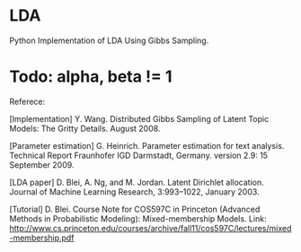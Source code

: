 LDA
===
Python Implementation of LDA Using Gibbs Sampling.

Todo: alpha, beta != 1
===
Referece:

[Implementation] Y. Wang. Distributed Gibbs Sampling of Latent Topic Models: The Gritty Details. August 2008.

[Parameter estimation] G. Heinrich. Parameter estimation for text analysis. Technical Report Fraunhofer IGD Darmstadt, Germany. version 2.9: 15 September 2009.

[LDA paper] D. Blei, A. Ng, and M. Jordan. Latent Dirichlet allocation. Journal of Machine Learning Research, 3:993–1022, January 2003.

[Tutorial] D. Blei. Course Note for COS597C in Princeton (Advanced Methods in Probabilistic Modeling): Mixed-membership Models. Link: http://www.cs.princeton.edu/courses/archive/fall11/cos597C/lectures/mixed-membership.pdf
